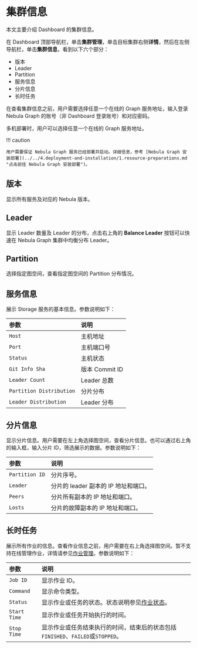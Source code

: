 # 集群信息

本文主要介绍 Dashboard 的集群信息。

在 Dashboard 顶部导航栏，单击**集群管理**，单击目标集群右侧**详情**，然后在左侧导航栏，单击**集群信息**，看到以下六个部分：

- 版本
- Leader
- Partition
- 服务信息
- 分片信息
- 长时任务


在查看集群信息之前，用户需要选择任意一个在线的 Graph 服务地址，输入登录 Nebula Graph 的账号（非 Dashboard 登录账号）和对应密码。

多机部署时，用户可以选择任意一个在线的 Graph 服务地址。

!!! caution

    用户需要保证 Nebula Graph 服务已经部署并启动。详细信息，参考 [Nebula Graph 安装部署](../../4.deployment-and-installation/1.resource-preparations.md "点击前往 Nebula Graph 安装部署")。

## 版本


显示所有服务及对应的 Nebula 版本。

## Leader
显示 Leader 数量及 Leader 的分布，点击右上角的 **Balance Leader** 按钮可以快速在 Nebula Graph 集群中均衡分布 Leader。

## Partition
选择指定图空间，查看指定图空间的 Partition 分布情况。

## 服务信息

展示 Storage 服务的基本信息。参数说明如下：

<!-- balance-3.1
用户可以通过右上角的 **Balance Data** 按钮启动任务，均衡分布集群中的所有分片。
-->


| 参数 | 说明 |
| :--- | :--- |
| `Host` | 主机地址 |
| `Port` | 主机端口号 |
| `Status` | 主机状态 |
| `Git Info Sha` | 版本 Commit ID |
| `Leader Count` | Leader 总数 |
| `Partition Distribution` | 分片分布 |
| `Leader Distribution` | Leader 分布 |

## 分片信息

显示分片信息。用户需要在左上角选择图空间，查看分片信息。也可以通过右上角的输入框，输入分片 ID，筛选展示的数据。参数说明如下：

|参数|说明|
|:---|:---|
|`Partition ID`|分片序号。|
|`Leader`|分片的 leader 副本的 IP 地址和端口。|
|`Peers`|分片所有副本的 IP 地址和端口。|
|`Losts`|分片的故障副本的 IP 地址和端口。|

## 长时任务

展示所有作业的信息。查看作业信息之前，用户需要在右上角选择图空间。暂不支持在线管理作业，详情请参见[作业管理](../../3.ngql-guide/4.job-statements.md)。参数说明如下：

| 参数 | 说明 |
| :--- | :--- |
| `Job ID` | 显示作业 ID。 |
| `Command` | 显示命令类型。 |
| `Status` | 显示作业或任务的状态。状态说明参见[作业状态](../../3.ngql-guide/4.job-statements.md#_2)。 |
|`Start Time`|显示作业或任务开始执行的时间。|
| `Stop Time` | 显示作业或任务结束执行的时间，结束后的状态包括`FINISHED`、`FAILED`或`STOPPED`。 |
